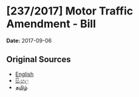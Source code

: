 # [237/2017] Motor Traffic Amendment  - Bill

**Date:** 2017-09-06

## Original Sources

- [English](https://documents.gov.lk/view/bills/2017/9/237-2017_E.pdf)
- [සිංහල](https://documents.gov.lk/view/bills/2017/9/237-2017_S.pdf)
- [தமிழ்](https://documents.gov.lk/view/bills/2017/9/237-2017_T.pdf)
